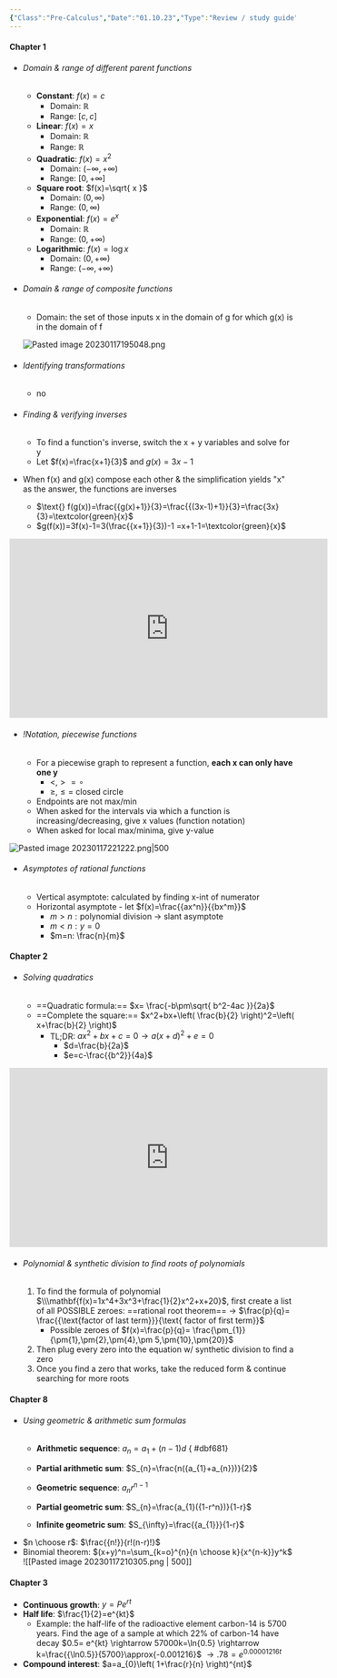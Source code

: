 ```yaml
---
{"Class":"Pre-Calculus","Date":"01.10.23","Type":"Review / study guide","tags":["pre-calculus","wiki","S1"],"dg-publish":true,"permalink":"/pre-calculus/semester-1-wiki-pc/","dgPassFrontmatter":true}
---
```


#### Chapter 1
- ###### Domain & range  of different parent functions
	- **Constant**: $f(x)=c$ 
		- Domain: $\mathbb{R}$
		- Range: $[c,c]$
	 - **Linear**: $f(x)=x$ 
		- Domain: $\mathbb{R}$
		- Range: $\mathbb{R}$
	 - **Quadratic**: $f(x)=x^2$ 
		- Domain: ($-\infty,+\infty$)
		- Range: $[0,+\infty]$
	 - **Square root**: $f(x)=\sqrt{ x }$ 
		- Domain:  $(0,\infty)$
		- Range: $(0,\infty)$
	 - **Exponential**: $f(x)=e^x$ 
		- Domain: $\mathbb{R}$
		- Range: $(0,+\infty)$
	 - **Logarithmic**:  $f(x)=\log x$ 
		- Domain: $(0,+\infty)$
		- Range: $(-\infty,+\infty)$
- ###### Domain & range of composite functions 
	- Domain: the set of those inputs x in the domain of g for which g(x) is in the domain of f
	
	![Pasted image 20230117195048.png](/img/user/Et%20cetera/Images/Pasted%20image%2020230117195048.png)

- ###### Identifying transformations
	- no
- ###### Finding & verifying inverses
	- To find a function's inverse, switch the x + y variables and solve for y
	- Let $f(x)=\frac{x+1}{3}$ and $g(x)=3x-1$
 - When f(x) and g(x) compose each other & the simplification yields "x" as the answer, the functions are inverses 
	-  $\text{} f(g(x))=\frac{{g(x)+1}}{3}=\frac{{(3x-1)+1}}{3}=\frac{3x}{3}=\textcolor{green}{x}$	
	-  $g(f(x))=3f(x)-1=3(\frac{{x+1}}{3})-1 =x+1-1=\textcolor{green}{x}$
	
 <iframe width="560" height="315" src="https://www.youtube-nocookie.com/embed/Tmdrjs9xufc" title="YouTube video player" frameborder="0" allow="accelerometer; autoplay; clipboard-write; encrypted-media; gyroscope; picture-in-picture; web-share" allowfullscreen></iframe>

- ###### !Notation, piecewise functions
	- For a piecewise graph to represent a function, **each x can only have one y** 
		- $<,> =\circ$
		- $\geq, \le =$ closed circle 
	- Endpoints are not max/min
	- When asked for the intervals via which a function is increasing/decreasing, give x values (function notation)
	- When asked for local max/minima, give y-value

![Pasted image 20230117221222.png|500](/img/user/Et%20cetera/Images/Pasted%20image%2020230117221222.png)

- ###### Asymptotes of rational functions 
	- Vertical asymptote: calculated by finding x-int of numerator
	- Horizontal asymptote - let $f(x)=\frac{{ax^n}}{{bx^m}}$
		- $m>n:\text{polynomial division → slant asymptote}$
		- $m<n: y=0$
		- $m=n: \frac{n}{m}$
#### Chapter 2 
- ###### Solving quadratics
	- ==Quadratic formula:==   $x= \frac{-b\pm\sqrt{ b^2-4ac }}{2a}$
	- ==Complete the square:== $x^2+bx+\left( \frac{b}{2} \right)^2=\left( x+\frac{b}{2} \right)$
		- TL;DR: $ax^2+bx+c=0\longrightarrow a(x+d)^2+e=0$
			- $d=\frac{b}{2a}$
			- $e=c-\frac{{b^2}}{4a}$
			
<iframe width="560" height="315" src="https://www.youtube-nocookie.com/embed/2ZzuZvz33X0" title="YouTube video player" frameborder="0" allow="accelerometer; autoplay; clipboard-write; encrypted-media; gyroscope; picture-in-picture; web-share" allowfullscreen></iframe>

- ###### Polynomial & synthetic division to find roots of polynomials
	1. To find the formula of polynomial $\\\mathbf{f(x)=1x^4+3x^3+\frac{1}{2}x^2+x+20}$, first create a list of all POSSIBLE zeroes: ==rational root theorem== → $\frac{p}{q}= \frac{{\text{factor of last term}}}{\text{ factor of first term}}$
		- Possible zeroes of $f(x)=\frac{p}{q}= \frac{\pm_{1}} {\pm{1},\pm{2},\pm{4},\pm 5,\pm{10},\pm{20}}$
	2. Then plug every zero into the equation w/ synthetic division to find a zero
	3. Once you find a zero that works, take the reduced form & continue searching for more roots 
#### Chapter 8
- ###### Using geometric & arithmetic sum formulas 
	- **Arithmetic sequence**: $a_{n}=a_{1}+(n-1)d$ 
{ #dbf681}

	- **Partial arithmetic sum**: $S_{n}=\frac{n({a_{1}+a_{n}})}{2}$
	- **Geometric sequence**: $a_{n}r^{n-1}$
	- **Partial geometric sum**: $S_{n}=\frac{a_{1}({1-r^n})}{1-r}$
	- **Infinite geometric sum**: $S_{\infty}=\frac{{a_{1}}}{1-r}$
- $n \choose r$: $\frac{{n!}}{r!(n-r)!}$
- Binomial theorem: $(x+y)^n=\sum_{k=o}^{n}{n \choose k}{x^{n-k}}y^k$
![[Pasted image 20230117210305.png \| 500]]
#### Chapter 3 
- **Continuous growth**: $y=Pe^{rt}$
- **Half life**: $\frac{1}{2}=e^{kt}$
	- Example: the half-life of the radioactive element carbon-14 is 5700 years. Find the age of a sample at which 22% of carbon-14 have decay
		$0.5=	e^{kt}		\rightarrow 57000k=\ln{0.5} \rightarrow k=\frac{{\ln0.5}}{5700}\approx{-0.001216}$
		$\rightarrow.78=e^{0.00001216t}$
- **Compound interest**: $a=a_{0}\left( 1+\frac{r}{n} \right)^{nt}$
